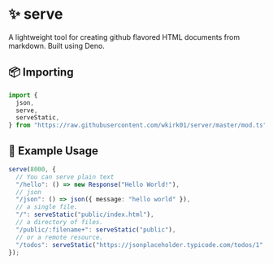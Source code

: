 # ✨ serve

A lightweight tool for creating github flavored HTML documents from markdown.
Built using Deno.

## 📦 Importing

```typescript
import {
  json,
  serve,
  serveStatic,
} from "https://raw.githubusercontent.com/wkirk01/server/master/mod.ts";
```

## 📖 Example Usage

```typescript
serve(8000, {
  // You can serve plain text
  "/hello": () => new Response("Hello World!"),
  // json
  "/json": () => json({ message: "hello world" }),
  // a single file.
  "/": serveStatic("public/index.html"),
  // a directory of files.
  "/public/:filename+": serveStatic("public"),
  // or a remote resource.
  "/todos": serveStatic("https://jsonplaceholder.typicode.com/todos/1", false),
});
```
